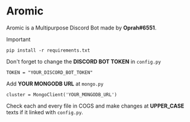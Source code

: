 # Aromic
Aromic is a Multipurpose Discord Bot made by **Oprah#6551**.

> [!IMPORTANT]
> ```
> pip install -r requirements.txt
> ```
> Don't forget to change the **DISCORD BOT TOKEN** in `config.py`
> ```
> TOKEN = "YOUR_DISCORD_BOT_TOKEN"
> ```
> Add **YOUR MONGODB URL** at `mongo.py`
> ```
> cluster = MongoClient('YOUR_MONGODB_URL')
> ```
>  Check each and every file in COGS and make changes at **UPPER_CASE** texts if it linked with `config.py`. 
